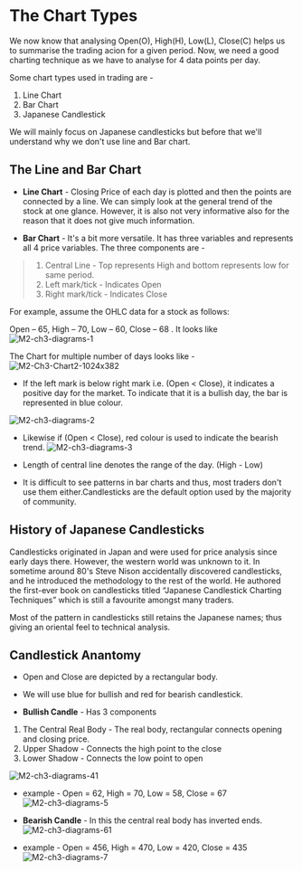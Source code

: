 # The Chart Types

We now know that analysing Open(O), High(H), Low(L), Close(C) helps us to summarise the trading acion for a given period. Now, we need a good charting technique as we have to analyse for 4 data points per day.

Some chart types used in trading are - 

1. Line Chart
2. Bar Chart
3. Japanese Candlestick

We will mainly focus on Japanese candlesticks but before that we'll understand why we don't use line and Bar chart.

## The Line and Bar Chart

* **Line Chart** - Closing Price of each day is plotted and then the points are connected by a line. We can simply look at the general trend of the stock at one glance. However, it is also not very informative also for the reason that it does not give much information.

* **Bar Chart** - It's a bit more versatile. It has three variables and represents all 4 price variables. The three components are - 
> 1. Central Line - Top represents High and bottom represents low for same period.
> 2. Left mark/tick - Indicates Open
> 3. Right mark/tick - Indicates Close

 For example, assume the OHLC data for a stock as follows:

 Open – 65, High – 70, Low – 60, Close – 68 . It looks like
![M2-ch3-diagrams-1](https://user-images.githubusercontent.com/62146744/81428940-aea04c80-917a-11ea-894e-6778c1065894.jpg)

 The Chart for multiple number of days looks like - 
![M2-Ch3-Chart2-1024x382](https://user-images.githubusercontent.com/62146744/81429101-f0c98e00-917a-11ea-9bfd-2604c1f01cb3.jpg)

* If the left mark is below right mark i.e. (Open < Close), it indicates a positive day for the market. To indicate that it is a bullish day, the bar is represented in blue colour.

![M2-ch3-diagrams-2](https://user-images.githubusercontent.com/62146744/81429332-47cf6300-917b-11ea-82f5-862e4390a256.jpg)

* Likewise if (Open < Close), red colour is used to indicate the bearish trend.
![M2-ch3-diagrams-3](https://user-images.githubusercontent.com/62146744/81429342-4aca5380-917b-11ea-8eab-71e1d8610d21.jpg)

* Length of central line denotes the range of the day. (High - Low)
* It is difficult to see patterns in bar charts and thus, most traders don't use them either.Candlesticks are the default option used by the majority of community.

## History of Japanese Candlesticks

Candlesticks originated in Japan and were used for price analysis since early days there. However, the western world was unknown to it. In sometime around 80's Steve Nison accidentally discovered candlesticks, and he introduced the methodology to the rest of the world. He authored the first-ever book on candlesticks titled “Japanese Candlestick Charting Techniques” which is still a favourite amongst many traders.

Most of the pattern in candlesticks still retains the Japanese names; thus giving an oriental feel to technical analysis.

## Candlestick Anantomy

* Open and Close are depicted by a rectangular body.
* We will use blue for bullish and red for bearish candlestick.

* **Bullish Candle** - Has 3 components

1. The Central Real Body - The real body, rectangular connects opening and closing price.
2. Upper Shadow - Connects the high point to the close
3. Lower Shadow - Connects the low point to open

![M2-ch3-diagrams-41](https://user-images.githubusercontent.com/62146744/81432438-8a476e80-9180-11ea-9edc-9848f263e4f4.jpg)

* example - Open = 62, High = 70, Low = 58, Close = 67
![M2-ch3-diagrams-5](https://user-images.githubusercontent.com/62146744/81432444-8ca9c880-9180-11ea-9e5e-894c32c8675a.jpg)

* **Bearish Candle** - In this the central real body has inverted ends.
![M2-ch3-diagrams-61](https://user-images.githubusercontent.com/62146744/81432451-8f0c2280-9180-11ea-9fa0-492ba37a04f5.jpg)

 * example - Open = 456, High = 470, Low = 420, Close = 435
 ![M2-ch3-diagrams-7](https://user-images.githubusercontent.com/62146744/81432461-93d0d680-9180-11ea-91d7-ba7d21db23be.jpg)
 
 
 








